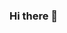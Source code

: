 ### Hi there 👋

<!--
**itsfareed/itsfareed** is a ✨ _special_ ✨ repository because its `README.md` (this file) appears on your GitHub profile.

Hi, I'm itsFareed. I guess this is a new space for me, since its mostly empty and bland and I have to fill it up. 

This is all very new to me, and I want to use this place to update you and me on my progress with the new language. 


- 🔭 I’m working on getting my Master's in International Affairs at Columbia University. 
- 🌱 I’m learning everything I can about using GitHub, Git, Python, and Plateau. 
- 👯 I’m looking to collaborate on whatever gets me the knowledge I can use to succeed. 
- 🤔 I’m looking for help with nothing at the moment. I am taking it step by step. 
- 💬 Ask me about using meal prep kits. I have become a bit of an expert with them. But maybe I am overpaying a bit? 
- 📫 How to reach me: just send me a message here. 
- 😄 Pronouns: He Him
- ⚡ Fun fact: I love reading about science fiction. 
-->
